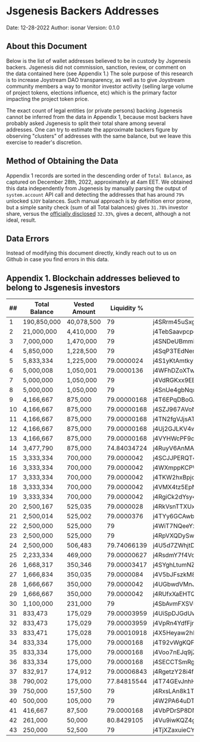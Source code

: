 # Jsgenesis Backers Addresses

Date: 12-28-2022
Author: isonar
Version: 0.1.0

## About this Document 
Below is the list of wallet addresses believed to be in custody by Jsgenesis backers. Jsgenesis did not commission, sanction, review, or comment on the data contained here (see Appendix 1.) The sole purpose of this research is to increase Joystream DAO transparency, as well as to give Joystream community members a way to monitor investor activity (selling large volume of project tokens, elections influence, etc) which is the primary factor impacting the project token price. 

The exact count of legal entities (or private persons) backing Jsgenesis cannot be inferred from the data in Appendix 1, because most backers have probably asked Jsgenesis to split their total share among several addresses. One can try to estimate the approximate backers figure by observing "clusters" of addresses with the same balance, but we leave this exercise to reader's discretion. 

## Method of Obtaining the Data 
Appendix 1 records are sorted in the descending order of `Total Balance`, as captured on December 28th, 2022, approximately at 4am EET. We obtained this data independently from Jsgenesis by manually parsing the output of `system.account` API call and detecting the addresses that has around `79%` unlocked `$JOY` balances. Such manual approach is by definition error prone, but a simple sanity check (sum of all Total balances) gives `31.78%` investor share, versus the [officially disclosed](https://joystream.gitbook.io/testnet-workspace/usdjoy#genesis-block) `32.33%`,  gives a decent, although a not ideal, result. 


## Data Errors
Instead of modifying this document directly, kindly reach out to us on Github in case you find errors in this data. 

## Appendix 1. Blockchain addresses believed to belong to Jsgenesis investors
|##         |Total Balance|Vested Amount     |Liquidity %                                      |Address                                          |
|-----------|-------------|-----------|-------------------------------------------------|-------------------------------------------------|
|1          |190,850,000  |40,078,500 |79                                               |j4SRrm45uSxgKiJKpicSmtc9yJBHJtYGyfa1iuPtctrSf1qZu|
|2          |21,000,000   |4,410,000  |79                                               |j4TebSaavpcpeztpDbcouVvs2Y3dxCJHGUVbn2tyxjDFBhmyk|
|3          |7,000,000    |1,470,000  |79                                               |j4SNDeUBmmi5EYDtCeUbJTx3j5Dd6deJXZw2CuKdt8ExttbtF|
|4          |5,850,000    |1,228,500  |79                                               |j4SqP3TEdNemb6yYpdCzxrUTYWnR3XBwuenaZ4fPhbzZtdExx|
|5          |5,833,334    |1,225,000  |79.0000024                                       |j4S1yKtAmtkyUWBV7ZHHTsvVnQ6UZFzoQxgVjBBUZNoTt7NYq|
|6          |5,000,008    |1,050,001  |79.0000136                                       |j4WFhDZoXTwvh184Mxzx1jc9ek2PXzuZnDmWxm28TguSYpwgR|
|7          |5,000,000    |1,050,000  |79                                               |j4VdRGKxx9EBdGfuQaXZPTYpejosuQff2dP7415SenPdEwyq2|
|8          |5,000,000    |1,050,000  |79                                               |j4SnUe4gbNqrhJ4PJLqWiiYh1dNMNsMZJjW4qWxNxAfC1RRK1|
|9          |4,166,667    |875,000    |79.00000168                                      |j4T6EPqDBoGA64i8b8jCYZoHE2DyRiNoXRHMSono7AjoQaaWh|
|10         |4,166,667    |875,000    |79.00000168                                      |j4SZJ967AVoNUUiWXSn2QRnjG6ADhGATx1jsLRTomhAvX593L|
|11         |4,166,667    |875,000    |79.00000168                                      |j4TN2fgVJjsATiojEnJdF4ofKx2UfGnDYEnRdrzQ1SSiAkC9o|
|12         |4,166,667    |875,000    |79.00000168                                      |j4Uj2GJLKV4wbsPkAoQEGKqxdEsyfefCwfrveLz6XtDinQg8M|
|13         |4,166,667    |875,000    |79.00000168                                      |j4VYHWcPF9c9B9Xstf7csncLpdwSXBBmybW9Ff4JqavY4K1kx|
|14         |3,477,790    |875,000    |74.84034724                                      |j4RuyV6AnMA1BMBZD2545AGLdxi1uV5UeACMNy4AzWpE7XEq3|
|15         |3,333,334    |700,000    |79.0000042                                       |j4SCJJPERQT46evHQfgHNk2etyq6zrbZWuhMctjFhcgUSm3XD|
|16         |3,333,334    |700,000    |79.0000042                                       |j4WXmppKCPWVWcR2Gc81xoEEzboPhqubKVAA1MgJsRsNK24H4|
|17         |3,333,334    |700,000    |79.0000042                                       |j4TKW2hxBpjcjWqAcRw4ZEJnEWCw7VyLyrT8GLEFxv7LzEuGC|
|18         |3,333,334    |700,000    |79.0000042                                       |j4VMX4tz5EpMoXtMimDSErNDZwB9EwE8VbnjcLMPchnj7b6DS|
|19         |3,333,334    |700,000    |79.0000042                                       |j4RgiCk2dYsy47SfCeMFvVHkq6ELn9yDGHeaHAz6rhiWoNfGb|
|20         |2,500,167    |525,035    |79.0000028                                       |j4RkVsnTTXUxLtoYFwKdDS1mFvPiPDukXWmx6oFxP6Z2SgFLG|
|21         |2,500,014    |525,002    |79.0000376                                       |j4TYy6GCAwbZqxM2Pi8N7HS3rECSHpv9oAd71mgQ1WvHAmBkt|
|22         |2,500,000    |525,000    |79                                               |j4WiT7NQeeYxUeDWpcrYyWyAyjTWN1T9PEas7Zi43vsdoaBzM|
|23         |2,500,000    |525,000    |79                                               |j4RpVXQDySw2QdaLMUH1qt4wRQYMXBwaSNsAagjHp5pELW5tv|
|24         |2,500,000    |506,483    |79.74066139                                      |j4U5d7ZWhjtD5NivHcUA35mV6C6R6enqcesevQejkSgzBxj9K|
|25         |2,233,334    |469,000    |79.00000627                                      |j4RsdmY7f4Vq1guZ74F6s4qX2Vwz7QXth2bxykmojFpAoGCQn|
|26         |1,668,317    |350,346    |79.00003417                                      |j4SYghLtumNZA45uip6vgpWThsKxiEgs64MYEkWsQPZHUR2rX|
|27         |1,666,834    |350,035    |79.0000084                                       |j4V5bJFszkM8d59bWM6ARFUBmPRoZmu6AXJBKbDYzDFgXYP11|
|28         |1,666,667    |350,000    |79.0000042                                       |j4UGbwdVMnJZr5dcbpnNdWp6YpkHGBsAnephnNGCDSaFYTQVn|
|29         |1,666,667    |350,000    |79.0000042                                       |j4RUfxXaEHTQnKGvVtnhwy43UgYGyQZ2HeDTJ6KSSN4XwZAxY|
|30         |1,100,000    |231,000    |79                                               |j4SbAvmFXSVuKu2Gww6JJuAWm7Auqm19EX2EkhcPwdqUtXazX|
|31         |833,473      |175,029    |79.00003959                                      |j4UiSpDJGdUwJzAMxYyk7PZRtUGUkDvATvZqC88nCX1MTn63h|
|32         |833,473      |175,029    |79.00003959                                      |j4VpRn4YdfFjm7cTAZPXDFWRnmj2mDjGhLssNQXe5t2rqbdmx|
|33         |833,471      |175,028    |79.00010918                                      |j4X5Heyaw2hBXpQNuepRkzE5zjtajjmsqS2ioaL8NeRRKKqpX|
|34         |833,334      |175,000    |79.0000168                                       |j4T92vWgKQFdRCNED348aHP1RdVY1H39mDtoYgNG7i8vkMevi|
|35         |833,334      |175,000    |79.0000168                                       |j4Voo7nEJq9jZCPT6BkaMZBmyWWoGvuA9YT2mCFmuE4cbp5e1|
|36         |833,334      |175,000    |79.0000168                                       |j4SECCTSmRgL2LZbzQbJtpohjZuk9C4i8vFdBpHpXAxt7WRYV|
|37         |832,917      |174,912    |79.00006843                                      |j4RgetzY28i4fADTMwh1k8QnqDjbgCMd8eXmKbbpeNbQGV61t|
|38         |790,002      |175,000    |77.84815544                                      |j4T74GEvJnhHD8Cgs4koox5hmFT9GsGEfJr8NTJq1qZurBpoQ|
|39         |750,000      |157,500    |79                                               |j4RxsLAn8k1TXH592hdHru9Kyz7o2heTXw9SxUaKqYVyxUA5L|
|40         |500,000      |105,000    |79                                               |j4W2PA64uDT9JwrQYdeixHaAUyd2pqaNFibUZvMGt7dPBUgiM|
|41         |416,667      |87,500     |79.0000168                                       |j4VbPDrSP8DNk9xDEUuaJsfdvjV4SSkXibXpefkT7xFRZBV21|
|42         |261,000      |50,000     |80.8429105                                       |j4Vu9iwKQZ4g84ihAsDxqjPBvmSVmArHNN1tZWRMjBSJJpgAU|
|43         |250,000      |52,500     |79                                               |j4TjXZaxuieCYiDSrd9rnKq1rJgzR3JToFkJLr8q36Su3WHBE|


